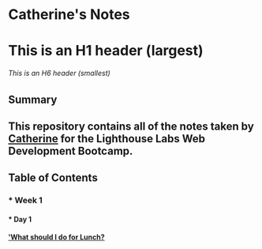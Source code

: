 # Catherine's Notes
# This is an H1 header (largest)
###### This is an H6 header (smallest)
## Summary 

## This repository contains all of the notes taken by [Catherine](https://github.com/C-Swain/README.git) for the Lighthouse Labs Web Development Bootcamp.

## Table of Contents
### * Week 1
  #### * Day 1
  #### ['What should I do for Lunch?](https://gist.github.com/C-Swain/f5ab2569fdc13981919d706166401c61.js")